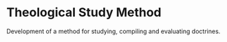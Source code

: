 # Theological Study Method
Development of a method for studying, compiling and evaluating doctrines.
